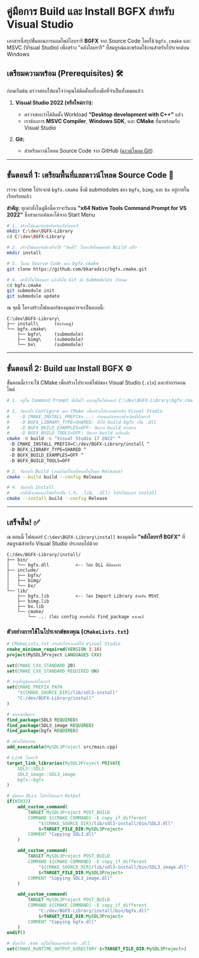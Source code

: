 # คู่มือการ Build และ Install BGFX สำหรับ Visual Studio

เอกสารนี้สรุปขั้นตอนการคอมไพล์ไลบรารี **BGFX** จาก Source Code โดยใช้ `bgfx.cmake` และ MSVC (Visual Studio) เพื่อสร้าง "คลังไลบรารี" ที่สมบูรณ์และพร้อมใช้งานสำหรับโปรเจกต์บน Windows

## เตรียมความพร้อม (Prerequisites) 🛠️

ก่อนเริ่มต้น ตรวจสอบให้แน่ใจว่าคุณได้ติดตั้งเครื่องมือที่จำเป็นทั้งหมดแล้ว:

1.  **Visual Studio 2022 (หรือใหม่กว่า):**

      * ตรวจสอบว่าได้ติดตั้ง Workload **"Desktop development with C++"** แล้ว
      * เราต้องการ **MSVC Compiler**, **Windows SDK**, และ **CMake** ที่มาพร้อมกับ Visual Studio

2.  **Git:**

      * สำหรับดาวน์โหลด Source Code จาก GitHub ([ดาวน์โหลด Git](https://git-scm.com/downloads/))

-----

## ขั้นตอนที่ 1: เตรียมพื้นที่และดาวน์โหลด Source Code 📂

เราจะ clone โปรเจกต์ `bgfx.cmake` ซึ่งมี submodules ของ `bgfx`, `bimg`, และ `bx` อยู่ภายในเรียบร้อยแล้ว

**สำคัญ:** ทุกคำสั่งในคู่มือนี้ควรจะรันบน **"x64 Native Tools Command Prompt for VS 2022"** ซึ่งสามารถค้นหาได้จาก Start Menu

```bash
# 1. สร้างโฟลเดอร์หลักสำหรับเก็บไลบรารี
mkdir C:\dev\BGFX-Library
cd C:\dev\BGFX-Library

# 2. สร้างโฟลเดอร์เดียวที่จะใช้ "ติดตั้ง" ไลบรารีทั้งหมดหลัง Build เสร็จ
mkdir install

# 3. โคลน Source Code ของ bgfx.cmake
git clone https://github.com/bkaradzic/bgfx.cmake.git

# 4. เข้าไปในโฟลเดอร์ แล้วสั่งให้ Git ดึง Submodules ทั้งหมด
cd bgfx.cmake
git submodule init
git submodule update
```

ณ จุดนี้ โครงสร้างโฟลเดอร์ของคุณควรจะเป็นแบบนี้:

```
C:\dev\BGFX-Library\
├── install\      (ยังว่างอยู่)
└── bgfx.cmake\
    ├── bgfx\     (submodule)
    ├── bimg\     (submodule)
    └── bx\       (submodule)
```

-----

## ขั้นตอนที่ 2: Build และ Install BGFX ⚙️

ขั้นตอนนี้เราจะใช้ CMake เพื่อสร้างโปรเจกต์ไฟล์ของ Visual Studio (`.sln`) และทำการคอมไพล์

```bash
# 1. อยู่ใน Command Prompt ที่เปิดไว้ และอยู่ในโฟลเดอร์ C:\dev\BGFX-Library\bgfx.cmake

# 2. รันคำสั่ง Configure ของ CMake เพื่อสร้างโปรเจกต์สำหรับ Visual Studio
#    -D CMAKE_INSTALL_PREFIX=...: กำหนดปลายทางที่จะติดตั้งไลบรารี
#    -D BGFX_LIBRARY_TYPE=SHARED: สั่งให้ build bgfx เป็น .dll
#    -D BGFX_BUILD_EXAMPLES=OFF: ปิดการ build ตัวอย่าง
#    -D BGFX_BUILD_TOOLS=OFF: ปิดการ build เครื่องมือ
cmake -B build -G "Visual Studio 17 2022" ^
 -D CMAKE_INSTALL_PREFIX=C:/dev/BGFX-Library/install ^
 -D BGFX_LIBRARY_TYPE=SHARED ^
 -D BGFX_BUILD_EXAMPLES=OFF ^
 -D BGFX_BUILD_TOOLS=OFF

# 3. รันคำสั่ง Build (คอมไพล์โค้ดทั้งหมดในโหมด Release)
cmake --build build --config Release

# 4. รันคำสั่ง Install
#    คำสั่งนี้จะคัดลอกไฟล์ที่จำเป็น (.h, .lib, .dll) ไปยังโฟลเดอร์ install
cmake --install build --config Release
```

-----

## เสร็จสิ้น\! ✅

ณ ตอนนี้ โฟลเดอร์ `C:\dev\BGFX-Library\install` ของคุณคือ **"คลังไลบรารี BGFX"** ที่สมบูรณ์สำหรับ Visual Studio ประกอบไปด้วย:

```
C:/dev/BGFX-Library/install/
├── bin/
│   └── bgfx.dll          <-- ไฟล์ DLL ที่ต้องการ
├── include/
│   ├── bgfx/
│   ├── bimg/
│   └── bx/
└── lib/
    ├── bgfx.lib          <-- ไฟล์ Import Library สำหรับ MSVC
    ├── bimg.lib
    ├── bx.lib
    └── cmake/
        └── ... (ไฟล์ config สำหรับให้ find_package หาเจอ)
```

### ตัวอย่างการใช้ในโปรเจกต์ของคุณ (`CMakeLists.txt`)

```cmake
# CMakeLists.txt สำหรับโปรเจกต์ที่ใช้ Visual Studio
cmake_minimum_required(VERSION 3.16)
project(MySDL3Project LANGUAGES CXX)

set(CMAKE_CXX_STANDARD 20)
set(CMAKE_CXX_STANDARD_REQUIRED ON)

# ระบุที่อยู่ของคลังไลบรารี
set(CMAKE_PREFIX_PATH 
    "${CMAKE_SOURCE_DIR}/lib/sdl3-install"
    "C:/dev/BGFX-Library/install"
)

# ค้นหาแพ็คเกจ
find_package(SDL3 REQUIRED)
find_package(SDL3_image REQUIRED)
find_package(bgfx REQUIRED)

# สร้างโปรแกรม
add_executable(MySDL3Project src/main.cpp)

# Link ไลบรารี
target_link_libraries(MySDL3Project PRIVATE 
    SDL3::SDL3 
    SDL3_image::SDL3_image
    bgfx::bgfx
)

# คัดลอก DLLs ไปยังโฟลเดอร์ Output
if(WIN32)
    add_custom_command(
        TARGET MySDL3Project POST_BUILD
        COMMAND ${CMAKE_COMMAND} -E copy_if_different
            "${CMAKE_SOURCE_DIR}/lib/sdl3-install/bin/SDL3.dll"
            $<TARGET_FILE_DIR:MySDL3Project>
        COMMENT "Copying SDL3.dll"
    )

    add_custom_command(
        TARGET MySDL3Project POST_BUILD
        COMMAND ${CMAKE_COMMAND} -E copy_if_different
            "${CMAKE_SOURCE_DIR}/lib/sdl3-install/bin/SDL3_image.dll"
            $<TARGET_FILE_DIR:MySDL3Project>
        COMMENT "Copying SDL3_image.dll"
    )

    add_custom_command(
        TARGET MySDL3Project POST_BUILD
        COMMAND ${CMAKE_COMMAND} -E copy_if_different
            "C:/dev/BGFX-Library/install/bin/bgfx.dll"
            $<TARGET_FILE_DIR:MySDL3Project>
        COMMENT "Copying bgfx.dll"
    )
endif()

# ตั้งค่าให้ .exe อยู่ในโฟลเดอร์เดียวกับ .dll
set(CMAKE_RUNTIME_OUTPUT_DIRECTORY $<TARGET_FILE_DIR:MySDL3Project>)
```